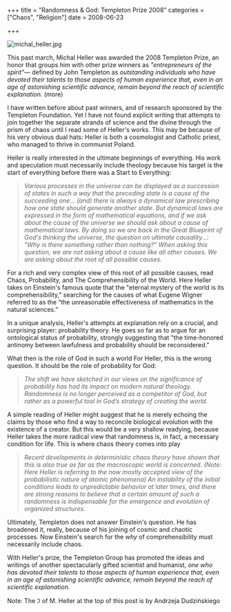 +++
title = "Randomness & God: Templeton Prize 2008"
categories = ["Chaos", "Religion"]
date = 2008-06-23


+++


<img alt="michal_heller.jpg" src="https://www.fractalog.com/jpg/michal_heller.jpg" />

This past march, Michal Heller was awarded the 2008 Templeton Prize, an honor that groups him with other prize winners as <em>&quot;entrepreneurs of the spirit&quot;&mdash; </em>defined by John Templeton as <em>outstanding individuals who have devoted their talents to those aspects of human experience that, even in an age of astonishing scientific advance, remain beyond the reach of scientific explanation.</em> (more)

I have written before about past winners, and of research sponsored by the Templeton Foundation. Yet I have not found explicit writing that attempts to join together the separate strands of science and the divine through the prism of chaos until I read some of Heller's works. This may be because of his very obvious dual hats: Heller is both a cosmologist and Catholic priest, who managed to thrive in communist Poland.
   
Heller is really interested in the ultimate beginnings of everything. His work and speculation must necessarily include theology because his target is the start of everything before there was a Start to Everything:
   
<blockquote> <em> Various processes in the universe can be displayed as a succession of states in such a way that the preceding state is a cause of the succeeding one&hellip; (and) there is always a dynamical law prescribing how one state should generate another state. But dynamical laws are expressed in the form of mathematical equations, and if we ask about the cause of the universe we should ask about a cause of mathematical laws. By doing so we are back in the Great Blueprint of God's thinking the universe, the question on ultimate causality&hellip;: &quot;Why is there something rather than nothing?&quot; When asking this question, we are not asking about a cause like all other causes. We are asking about the root of all possible causes.</em>  </blockquote>
   
For a rich and very complex view of this root of all possible causes, read Chaos, Probability, and The Comprehensibility of the World. Here Heller takes on Einstein's famous quote that the &quot;eternal mystery of the world is its comprehensibility,&quot; searching for the causes of what Eugene Wigner referred to as the &ldquo;the unreasonable effectiveness of mathematics in the natural sciences.&rdquo;
   
In a unique analysis, Heller's attempts at explanation rely on a crucial, and surprising player: probability theory. He goes so far as to argue for an ontological status of probability, strongly suggesting that &quot;the time-honored antinomy between lawfulness and probability should be reconsidered.&quot;
   
What then is the role of God in such a world For Heller, this is the wrong question. It should be the role of probability for God:
   
<blockquote> <em>The shift we have sketched in our views on the significance of probability has had its impact on modern natural theology. Randomness is no longer perceived as a competitor of God, but rather as a powerful tool in God&rsquo;s strategy of creating the world.</em> </blockquote>
   
A simple reading of Heller might suggest that he is merely echoing the claims by those who find a way to reconcile biological evolution with the existence of a creator. But this would be a very shallow readying, because Heller takes the more radical view that randomness is, in fact, a necessary condition for life. This is where chaos theory comes into play
    
<blockquote> <em>Recent developments in deterministic chaos theory have shown that this is also true as far as the macroscopic world is concerned. (Note: Here Heller is referring to the now mostly accepted view of the probabilistic nature of atomic phenomena) An instability of the initial conditions leads to unpredictable behavior at later times, and there are strong reasons to believe that a certain amount of such a randomness is indispensable for the emergence and evolution of organized structures.</em> </blockquote>
   
Ultimately, Templeton does not answer Einstein's question. He has broadened it, really, because of his joining of cosmic and chaotic processes. Now Einstein's search for the <em>why </em>of comprehensibility must necessarily include chaos.
   
With Heller's prize, the Templeton Group has promoted the ideas and writings of another spectacularly gifted scientist and humanist, <em>one who has devoted their talents to those aspects of human experience that, even in an age of astonishing scientific advance, remain beyond the reach of scientific explanation.</em> 
   
Note: The &image; of M. Heller at the top of this post is by Andrzeja Dudzińskiego 
